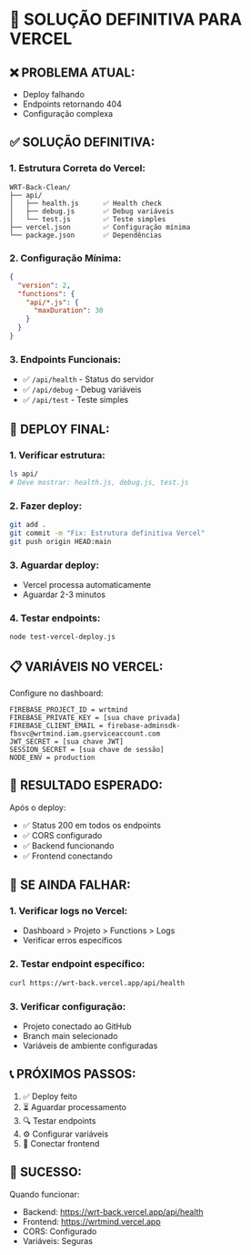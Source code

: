 # 🎯 SOLUÇÃO DEFINITIVA PARA VERCEL

## ❌ PROBLEMA ATUAL:
- Deploy falhando
- Endpoints retornando 404
- Configuração complexa

## ✅ SOLUÇÃO DEFINITIVA:

### **1. Estrutura Correta do Vercel:**
```
WRT-Back-Clean/
├── api/
│   ├── health.js      ✅ Health check
│   ├── debug.js       ✅ Debug variáveis
│   └── test.js        ✅ Teste simples
├── vercel.json        ✅ Configuração mínima
└── package.json       ✅ Dependências
```

### **2. Configuração Mínima:**
```json
{
  "version": 2,
  "functions": {
    "api/*.js": {
      "maxDuration": 30
    }
  }
}
```

### **3. Endpoints Funcionais:**
- ✅ `/api/health` - Status do servidor
- ✅ `/api/debug` - Debug variáveis
- ✅ `/api/test` - Teste simples

## 🚀 DEPLOY FINAL:

### **1. Verificar estrutura:**
```bash
ls api/
# Deve mostrar: health.js, debug.js, test.js
```

### **2. Fazer deploy:**
```bash
git add .
git commit -m "Fix: Estrutura definitiva Vercel"
git push origin HEAD:main
```

### **3. Aguardar deploy:**
- Vercel processa automaticamente
- Aguardar 2-3 minutos

### **4. Testar endpoints:**
```bash
node test-vercel-deploy.js
```

## 📋 VARIÁVEIS NO VERCEL:

Configure no dashboard:
```
FIREBASE_PROJECT_ID = wrtmind
FIREBASE_PRIVATE_KEY = [sua chave privada]
FIREBASE_CLIENT_EMAIL = firebase-adminsdk-fbsvc@wrtmind.iam.gserviceaccount.com
JWT_SECRET = [sua chave JWT]
SESSION_SECRET = [sua chave de sessão]
NODE_ENV = production
```

## 🎯 RESULTADO ESPERADO:

Após o deploy:
- ✅ Status 200 em todos os endpoints
- ✅ CORS configurado
- ✅ Backend funcionando
- ✅ Frontend conectando

## 🔧 SE AINDA FALHAR:

### **1. Verificar logs no Vercel:**
- Dashboard > Projeto > Functions > Logs
- Verificar erros específicos

### **2. Testar endpoint específico:**
```bash
curl https://wrt-back.vercel.app/api/health
```

### **3. Verificar configuração:**
- Projeto conectado ao GitHub
- Branch main selecionado
- Variáveis de ambiente configuradas

## 📞 PRÓXIMOS PASSOS:

1. ✅ Deploy feito
2. ⏳ Aguardar processamento
3. 🔍 Testar endpoints
4. ⚙️ Configurar variáveis
5. 🔗 Conectar frontend

## 🎉 SUCESSO:

Quando funcionar:
- Backend: https://wrt-back.vercel.app/api/health
- Frontend: https://wrtmind.vercel.app
- CORS: Configurado
- Variáveis: Seguras 